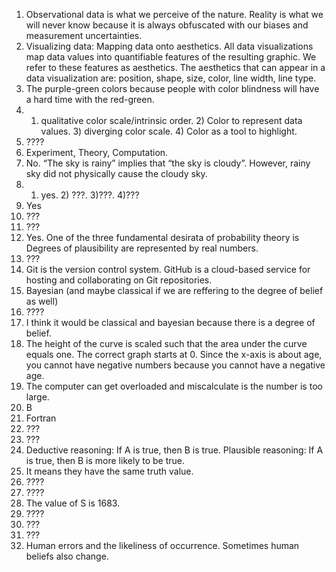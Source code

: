 1. Observational data is what we perceive of the nature. Reality is what we will never know because it is always obfuscated with our biases and measurement uncertainties.  
2. Visualizing data: Mapping data onto aesthetics. All data visualizations map data values into quantifiable features of the resulting graphic. We refer to these features as aesthetics. The aesthetics that can appear in a data visualization are: position, shape, size, color, line width, line type.
3. The purple-green colors because people with color blindness will have a hard time with the red-green.
4. 1) qualitative color scale/intrinsic order. 2) Color to represent data values. 3) diverging color scale. 4) Color as a tool to highlight.
5. ????
6. Experiment, Theory, Computation.
7.  No. “The sky is rainy” implies that “the sky is cloudy”. However, rainy sky did not physically cause the cloudy sky.
8.  1) yes. 2) ???. 3)???. 4)???
9. Yes
10. ???
11. ???
12. Yes. One of the three fundamental desirata of probability theory is  Degrees of plausibility are represented by real numbers.
13. ???
14. Git is the version control system. GitHub is a cloud-based service for hosting and collaborating on Git repositories.
15. Bayesian (and maybe classical if we are reffering to the degree of belief as well)
16. ????
17. I think it would be classical and bayesian because there is a degree of belief.
18. The height of the curve is scaled such that the area under the curve equals one. The correct graph starts at 0. Since the x-axis is about age, you cannot have negative numbers because you cannot have a negative age.
19. The computer can get overloaded and miscalculate is the number is too large.
20. B
21. Fortran  
22. ???
23. ???
24. Deductive reasoning: If A is true, then B is true. Plausible reasoning: If A is true, then B is more likely to be true.
25. It means they have the same truth value.
26. ????  
27. ????
28. The value of S is 1683.
29. ????
30. ???
31. ???
32. Human errors and the likeliness of occurrence. Sometimes human beliefs also change.  

